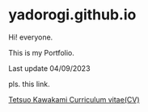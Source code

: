 # yadorogi.github.io

Hi! everyone.

This is my Portfolio.

Last update 04/09/2023

pls. this link.

[Tetsuo Kawakami Curriculum vitae(CV)](https://yadorogi.github.io/)
